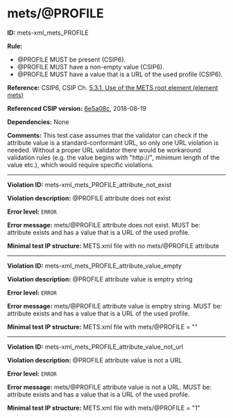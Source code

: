 # mets/@PROFILE

**ID:** mets-xml_mets_PROFILE

**Rule:**
 * @PROFILE MUST be present (CSIP6).
 * @PROFILE MUST have a non-empty value (CSIP6).
 * @PROFILE MUST have a value that is a URL of the used profile (CSIP6).

**Reference:** CSIP6, CSIP Ch. [5.3.1. Use of the METS root element (element mets)](https://github.com/DILCISBoard/E-ARK-CSIP/blob/master/implementation/index.md#531use-of-the-mets-root-element-element-mets)

**Referenced CSIP version:** [6e5a08c](https://github.com/DILCISBoard/E-ARK-CSIP/tree/6e5a08c9619840b4c768c8016ce55e47cf977d02), 2018-08-19

**Dependencies:** None

**Comments:** This test case assumes that the validator can check if the attribute value is a standard-conformant URL, so only one URL violation is needed. Without a proper URL validator there would be workaround validation rules (e.g. the value begins with "http://", minimum length of the value etc.), which would require specific violations.

---

**Violation ID:** mets-xml_mets_PROFILE_attribute_not_exist

**Violation description:** @PROFILE attribute does not exist

**Error level:** `ERROR`

**Error message:** mets/@PROFILE attribute does not exist. MUST be: attribute exists and has a value that is a URL of the used profile.

**Minimal test IP structure:** METS.xml file with no mets/@PROFILE attribute

---

**Violation ID:** mets-xml_mets_PROFILE_attribute_value_empty

**Violation description:** @PROFILE attribute value is emptry string

**Error level:** `ERROR`

**Error message:** mets/@PROFILE attribute value is emptry string. MUST be: attribute exists and has a value that is a URL of the used profile.

**Minimal test IP structure:** METS.xml file with mets/@PROFILE = ""

---

**Violation ID:** mets-xml_mets_PROFILE_attribute_value_not_url

**Violation description:** @PROFILE attribute value is not a URL

**Error level:** `ERROR`

**Error message:** mets/@PROFILE attribute value is not a URL. MUST be: attribute exists and has a value that is a URL of the used profile.

**Minimal test IP structure:** METS.xml file with mets/@PROFILE = "1"